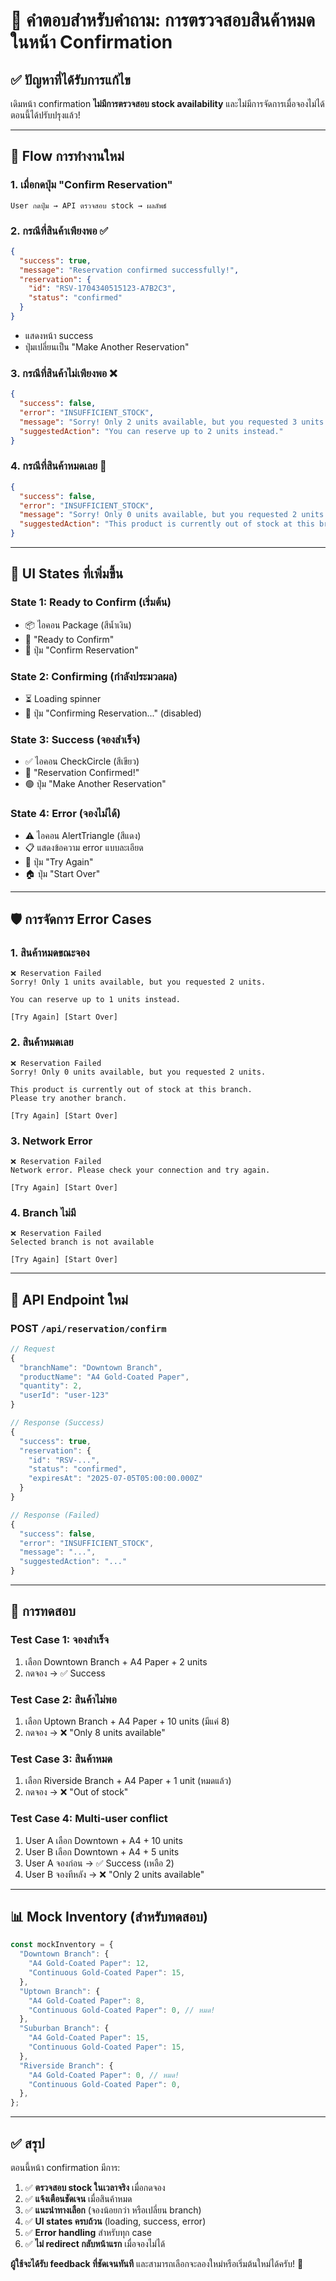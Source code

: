 # 🎯 คำตอบสำหรับคำถาม: การตรวจสอบสินค้าหมดในหน้า Confirmation

## ✅ **ปัญหาที่ได้รับการแก้ไข**

เดิมหน้า confirmation **ไม่มีการตรวจสอบ stock availability** และไม่มีการจัดการเมื่อจองไม่ได้ ตอนนี้ได้ปรับปรุงแล้ว!

---

## 🔄 **Flow การทำงานใหม่**

### **1. เมื่อกดปุ่ม "Confirm Reservation"**

```
User กดปุ่ม → API ตรวจสอบ stock → ผลลัพธ์
```

### **2. กรณีที่สินค้าเพียงพอ ✅**

```json
{
  "success": true,
  "message": "Reservation confirmed successfully!",
  "reservation": {
    "id": "RSV-1704340515123-A7B2C3",
    "status": "confirmed"
  }
}
```

- แสดงหน้า success
- ปุ่มเปลี่ยนเป็น "Make Another Reservation"

### **3. กรณีที่สินค้าไม่เพียงพอ ❌**

```json
{
  "success": false,
  "error": "INSUFFICIENT_STOCK",
  "message": "Sorry! Only 2 units available, but you requested 3 units.",
  "suggestedAction": "You can reserve up to 2 units instead."
}
```

### **4. กรณีที่สินค้าหมดเลย 🚫**

```json
{
  "success": false,
  "error": "INSUFFICIENT_STOCK",
  "message": "Sorry! Only 0 units available, but you requested 2 units.",
  "suggestedAction": "This product is currently out of stock at this branch. Please try another branch."
}
```

---

## 🎨 **UI States ที่เพิ่มขึ้น**

### **State 1: Ready to Confirm (เริ่มต้น)**

- 📦 ไอคอน Package (สีน้ำเงิน)
- 📝 "Ready to Confirm"
- 🔵 ปุ่ม "Confirm Reservation"

### **State 2: Confirming (กำลังประมวลผล)**

- ⏳ Loading spinner
- 🔵 ปุ่ม "Confirming Reservation..." (disabled)

### **State 3: Success (จองสำเร็จ)**

- ✅ ไอคอน CheckCircle (สีเขียว)
- 🎉 "Reservation Confirmed!"
- 🟢 ปุ่ม "Make Another Reservation"

### **State 4: Error (จองไม่ได้)**

- ⚠️ ไอคอน AlertTriangle (สีแดง)
- 📋 แสดงข้อความ error แบบละเอียด
- 🔄 ปุ่ม "Try Again"
- 🏠 ปุ่ม "Start Over"

---

## 🛡️ **การจัดการ Error Cases**

### **1. สินค้าหมดขณะจอง**

```
❌ Reservation Failed
Sorry! Only 1 units available, but you requested 2 units.

You can reserve up to 1 units instead.

[Try Again] [Start Over]
```

### **2. สินค้าหมดเลย**

```
❌ Reservation Failed
Sorry! Only 0 units available, but you requested 2 units.

This product is currently out of stock at this branch.
Please try another branch.

[Try Again] [Start Over]
```

### **3. Network Error**

```
❌ Reservation Failed
Network error. Please check your connection and try again.

[Try Again] [Start Over]
```

### **4. Branch ไม่มี**

```
❌ Reservation Failed
Selected branch is not available

[Try Again] [Start Over]
```

---

## 🔧 **API Endpoint ใหม่**

### **POST `/api/reservation/confirm`**

```typescript
// Request
{
  "branchName": "Downtown Branch",
  "productName": "A4 Gold-Coated Paper",
  "quantity": 2,
  "userId": "user-123"
}

// Response (Success)
{
  "success": true,
  "reservation": {
    "id": "RSV-...",
    "status": "confirmed",
    "expiresAt": "2025-07-05T05:00:00.000Z"
  }
}

// Response (Failed)
{
  "success": false,
  "error": "INSUFFICIENT_STOCK",
  "message": "...",
  "suggestedAction": "..."
}
```

---

## 🧪 **การทดสอบ**

### **Test Case 1: จองสำเร็จ**

1. เลือก Downtown Branch + A4 Paper + 2 units
2. กดจอง → ✅ Success

### **Test Case 2: สินค้าไม่พอ**

1. เลือก Uptown Branch + A4 Paper + 10 units (มีแค่ 8)
2. กดจอง → ❌ "Only 8 units available"

### **Test Case 3: สินค้าหมด**

1. เลือก Riverside Branch + A4 Paper + 1 unit (หมดแล้ว)
2. กดจอง → ❌ "Out of stock"

### **Test Case 4: Multi-user conflict**

1. User A เลือก Downtown + A4 + 10 units
2. User B เลือก Downtown + A4 + 5 units
3. User A จองก่อน → ✅ Success (เหลือ 2)
4. User B จองทีหลัง → ❌ "Only 2 units available"

---

## 📊 **Mock Inventory (สำหรับทดสอบ)**

```javascript
const mockInventory = {
  "Downtown Branch": {
    "A4 Gold-Coated Paper": 12,
    "Continuous Gold-Coated Paper": 15,
  },
  "Uptown Branch": {
    "A4 Gold-Coated Paper": 8,
    "Continuous Gold-Coated Paper": 0, // หมด!
  },
  "Suburban Branch": {
    "A4 Gold-Coated Paper": 15,
    "Continuous Gold-Coated Paper": 15,
  },
  "Riverside Branch": {
    "A4 Gold-Coated Paper": 0, // หมด!
    "Continuous Gold-Coated Paper": 0,
  },
};
```

---

## ✅ **สรุป**

ตอนนี้หน้า confirmation มีการ:

1. ✅ **ตรวจสอบ stock ในเวลาจริง** เมื่อกดจอง
2. ✅ **แจ้งเตือนชัดเจน** เมื่อสินค้าหมด
3. ✅ **แนะนำทางเลือก** (จองน้อยกว่า หรือเปลี่ยน branch)
4. ✅ **UI states ครบถ้วน** (loading, success, error)
5. ✅ **Error handling** สำหรับทุก case
6. ✅ **ไม่ redirect กลับหน้าแรก** เมื่อจองไม่ได้

**ผู้ใช้จะได้รับ feedback ที่ชัดเจนทันที** และสามารถเลือกจะลองใหม่หรือเริ่มต้นใหม่ได้ครับ! 🚀
